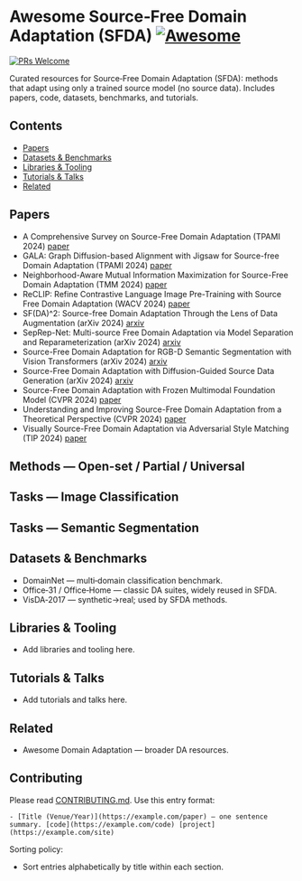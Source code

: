 # Awesome Source‑Free Domain Adaptation (SFDA) [![Awesome](https://awesome.re/badge.svg)](https://awesome.re)
[![PRs Welcome](https://img.shields.io/badge/PRs-welcome-brightgreen.svg)](https://makeapullrequest.com)

Curated resources for Source‑Free Domain Adaptation (SFDA): methods that adapt using only a trained source model (no source data). Includes papers, code, datasets, benchmarks, and tutorials.
<!--lint disable awesome-github -->

## Contents
- [Papers](#papers)
- [Datasets & Benchmarks](#datasets--benchmarks)
- [Libraries & Tooling](#libraries--tooling)
- [Tutorials & Talks](#tutorials--talks)
- [Related](#related)

## Papers
- A Comprehensive Survey on Source-Free Domain Adaptation (TPAMI 2024) [paper](https://doi.org/10.1109/tpami.2024.3370978)
- GALA: Graph Diffusion-based Alignment with Jigsaw for Source-free Domain Adaptation (TPAMI 2024) [paper](https://doi.org/10.1109/tpami.2024.3416372)
- Neighborhood-Aware Mutual Information Maximization for Source-Free Domain Adaptation (TMM 2024) [paper](https://doi.org/10.1109/tmm.2024.3394971)
- ReCLIP: Refine Contrastive Language Image Pre-Training with Source Free Domain Adaptation (WACV 2024) [paper](https://doi.org/10.1109/wacv57701.2024.00297)
- SF(DA)^2: Source-free Domain Adaptation Through the Lens of Data Augmentation (arXiv 2024) [arxiv](https://arxiv.org/abs/2403.10834)
- SepRep-Net: Multi-source Free Domain Adaptation via Model Separation and Reparameterization (arXiv 2024) [arxiv](https://arxiv.org/abs/2402.08249)
- Source-Free Domain Adaptation for RGB-D Semantic Segmentation with Vision Transformers (arXiv 2024) [arxiv](https://arxiv.org/pdf/2305.14269)
- Source-Free Domain Adaptation with Diffusion-Guided Source Data Generation (arXiv 2024) [arxiv](https://arxiv.org/abs/2402.04929)
- Source-Free Domain Adaptation with Frozen Multimodal Foundation Model (CVPR 2024) [paper](https://doi.org/10.1109/cvpr52733.2024.02238)
- Understanding and Improving Source-Free Domain Adaptation from a Theoretical Perspective (CVPR 2024) [paper](https://doi.org/10.1109/cvpr52733.2024.02694)
- Visually Source-Free Domain Adaptation via Adversarial Style Matching (TIP 2024) [paper](https://doi.org/10.1109/tip.2024.3353539)

## Methods — Open-set / Partial / Universal
<!-- Merged paper entries into Papers section above. Add non-paper resources here if needed. -->

## Tasks — Image Classification
<!-- Add non-paper resources here if applicable. -->

## Tasks — Semantic Segmentation
<!-- Add non-paper resources here if applicable. -->

## Datasets & Benchmarks
- DomainNet — multi‑domain classification benchmark.
- Office‑31 / Office‑Home — classic DA suites, widely reused in SFDA.
- VisDA‑2017 — synthetic→real; used by SFDA methods.

## Libraries & Tooling
- Add libraries and tooling here.

## Tutorials & Talks
- Add tutorials and talks here.

## Related
- Awesome Domain Adaptation — broader DA resources.

## Contributing
Please read [CONTRIBUTING.md](CONTRIBUTING.md). Use this entry format:

```
- [Title (Venue/Year)](https://example.com/paper) — one sentence summary. [code](https://example.com/code) [project](https://example.com/site)
```

Sorting policy:
- Sort entries alphabetically by title within each section.
